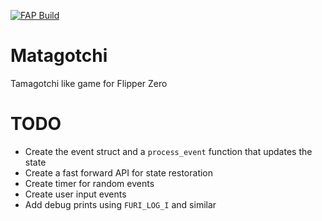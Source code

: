 [![FAP Build](https://github.com/MrModd/Matagotchi/actions/workflows/build.yml/badge.svg)](https://github.com/MrModd/Matagotchi/actions/workflows/build.yml)

# Matagotchi
Tamagotchi like game for Flipper Zero

# TODO

* Create the event struct and a `process_event` function that updates the state
* Create a fast forward API for state restoration
* Create timer for random events
* Create user input events
* Add debug prints using `FURI_LOG_I` and similar
